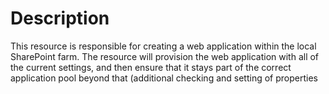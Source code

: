 # Description

This resource is responsible for creating a web application within the local
SharePoint farm. The resource will provision the web application with all of
the current settings, and then ensure that it stays part of the correct
application pool beyond that (additional checking and setting of properties
